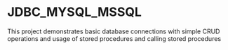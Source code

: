 # JDBC_MYSQL_MSSQL
This project demonstrates basic database connections with simple CRUD operations and usage of stored procedures and calling stored procedures
